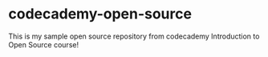 # codecademy-open-source

This is my sample open source repository from codecademy Introduction to Open Source course!

